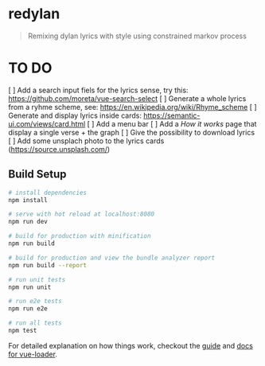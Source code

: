 # redylan

> Remixing dylan lyrics with style using constrained markov process

# TO DO

[ ]  Add a search input fiels for the lyrics sense, try this: https://github.com/moreta/vue-search-select
[ ]  Generate a whole lyrics from a ryhme scheme, see: https://en.wikipedia.org/wiki/Rhyme_scheme
[ ]  Generate and display lyrics inside cards: 	https://semantic-ui.com/views/card.html
[ ]  Add a menu bar
[ ]  Add a *How it works* page that display a single verse + the graph
[ ]  Give the possibility to download lyrics
[ ]  Add some unsplach photo to the lyrics cards (https://source.unsplash.com/)

## Build Setup

``` bash
# install dependencies
npm install

# serve with hot reload at localhost:8080
npm run dev

# build for production with minification
npm run build

# build for production and view the bundle analyzer report
npm run build --report

# run unit tests
npm run unit

# run e2e tests
npm run e2e

# run all tests
npm test
```

For detailed explanation on how things work, checkout the [guide](http://vuejs-templates.github.io/webpack/) and [docs for vue-loader](http://vuejs.github.io/vue-loader).
